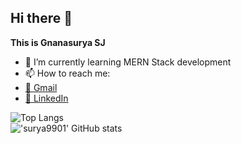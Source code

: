 ## Hi there 👋


**This is Gnanasurya SJ** 


- 🌱 I’m currently learning MERN Stack development
- 📫 How to reach me:
- [📧 Gmail](surya9901@gmail.com)
- [💬 LinkedIn](https://www.linkedin.com/in/gnanasurya-sj-93021628)

![Top Langs](https://github-readme-stats.vercel.app/api/top-langs/?username=thisisvillegas&theme=synthwave "surya9901' Top Languages Card")  
!['surya9901' GitHub stats](https://github-readme-stats.vercel.app/api?username=thisisvillegas&theme=synthwave&show_icons=true&count_private=true "surya9901' GutHub Stats")


